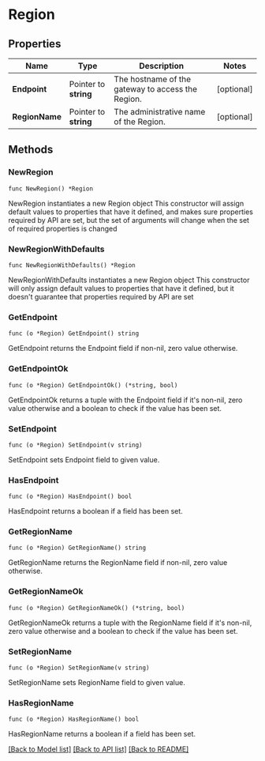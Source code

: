 # Region

## Properties

Name | Type | Description | Notes
------------ | ------------- | ------------- | -------------
**Endpoint** | Pointer to **string** | The hostname of the gateway to access the Region. | [optional] 
**RegionName** | Pointer to **string** | The administrative name of the Region. | [optional] 

## Methods

### NewRegion

`func NewRegion() *Region`

NewRegion instantiates a new Region object
This constructor will assign default values to properties that have it defined,
and makes sure properties required by API are set, but the set of arguments
will change when the set of required properties is changed

### NewRegionWithDefaults

`func NewRegionWithDefaults() *Region`

NewRegionWithDefaults instantiates a new Region object
This constructor will only assign default values to properties that have it defined,
but it doesn't guarantee that properties required by API are set

### GetEndpoint

`func (o *Region) GetEndpoint() string`

GetEndpoint returns the Endpoint field if non-nil, zero value otherwise.

### GetEndpointOk

`func (o *Region) GetEndpointOk() (*string, bool)`

GetEndpointOk returns a tuple with the Endpoint field if it's non-nil, zero value otherwise
and a boolean to check if the value has been set.

### SetEndpoint

`func (o *Region) SetEndpoint(v string)`

SetEndpoint sets Endpoint field to given value.

### HasEndpoint

`func (o *Region) HasEndpoint() bool`

HasEndpoint returns a boolean if a field has been set.

### GetRegionName

`func (o *Region) GetRegionName() string`

GetRegionName returns the RegionName field if non-nil, zero value otherwise.

### GetRegionNameOk

`func (o *Region) GetRegionNameOk() (*string, bool)`

GetRegionNameOk returns a tuple with the RegionName field if it's non-nil, zero value otherwise
and a boolean to check if the value has been set.

### SetRegionName

`func (o *Region) SetRegionName(v string)`

SetRegionName sets RegionName field to given value.

### HasRegionName

`func (o *Region) HasRegionName() bool`

HasRegionName returns a boolean if a field has been set.


[[Back to Model list]](../README.md#documentation-for-models) [[Back to API list]](../README.md#documentation-for-api-endpoints) [[Back to README]](../README.md)


